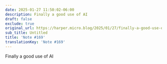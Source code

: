 ```yaml
---
date: 2025-01-27 11:50:02-06:00
description: Finally a good use of AI
draft: false
exclude: true
original_url: https://harper.micro.blog/2025/01/27/finally-a-good-use-of.html
sub_title: Untitled
title: 'Note #169'
translationKey: 'Note #169'
---
```


Finally a good use of AI